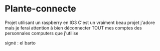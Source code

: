 # Plante-connecte
Projet utilisant un raspberry en IG3
C'est un vraiment beau projet
j'adore mais je ferai attention à bien déconnecter TOUT mes comptes des personnales computers que j'utilise

signé : el barto
